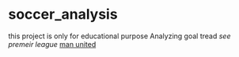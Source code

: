 # soccer_analysis
this project is only for educational purpose
Analyzing goal tread
*see premeir league*
[man united](https://www.youtube.com/watch?v=gKgCSFZALkE&t=408s)
